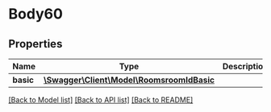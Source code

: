 # Body60

## Properties
Name | Type | Description | Notes
------------ | ------------- | ------------- | -------------
**basic** | [**\Swagger\Client\Model\RoomsroomIdBasic**](RoomsroomIdBasic.md) |  | [optional] 

[[Back to Model list]](../README.md#documentation-for-models) [[Back to API list]](../README.md#documentation-for-api-endpoints) [[Back to README]](../README.md)


